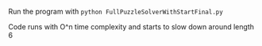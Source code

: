 Run the program with `python FullPuzzleSolverWithStartFinal.py`

Code runs with O^n time complexity and starts to slow down around length 6
